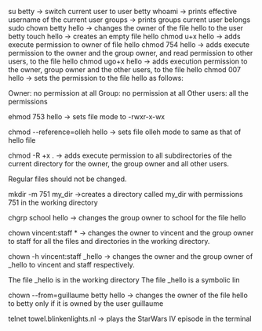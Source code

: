 su betty -> switch current user to user betty
whoami -> prints effective username of the current user
groups -> prints groups current user belongs
sudo chown betty hello -> changes the owner of the file hello to the user betty
touch hello -> creates an empty file hello
chmod u+x hello -> adds execute permission to owner of file hello
chmod 754 hello -> adds execute permission to the owner and the group owner, and read permission to other users, to the file hello
chmod ugo+x hello -> adds execution permission to the owner, group owner and the other users, to the file hello
chmod 007 hello -> sets the permission to the file hello as follows:

Owner: no permission at all
Group: no permission at all
Other users: all the permissions

ehmod 753 hello -> sets file mode to -rwxr-x-wx

chmod --reference=olleh hello -> sets file olleh mode to same as that of hello file

chmod -R +x . ->  adds execute permission to all subdirectories of the current directory for the owner, the group owner and all other users.

Regular files should not be changed.

mkdir -m 751 my_dir ->creates a directory called my_dir with permissions 751 in the working directory

chgrp school hello -> changes the group owner to school for the file hello

chown vincent:staff * -> changes the owner to vincent and the group owner to staff for all the files and directories in the working directory.

chown -h vincent:staff _hello -> changes the owner and the group owner of _hello to vincent and staff respectively.

The file _hello is in the working directory
The file _hello is a symbolic lin

chown --from=guillaume betty hello -> changes the owner of the file hello to betty only if it is owned by the user guillaume

telnet towel.blinkenlights.nl -> plays the StarWars IV episode in the terminal
